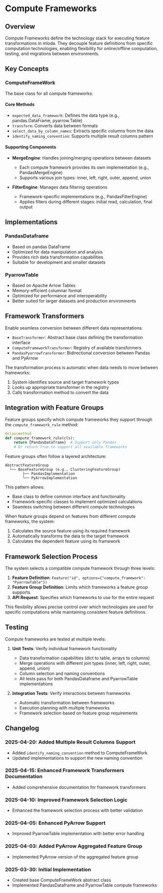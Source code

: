 # Compute Frameworks

## Overview

Compute Frameworks define the technology stack for executing feature transformations in mloda. They decouple feature definitions from specific computation technologies, enabling flexibility for online/offline computation, testing, and migrations between environments.

## Key Concepts

### ComputeFrameWork

The base class for all compute frameworks:

#### Core Methods
- `expected_data_framework`: Defines the data type (e.g., pandas.DataFrame, pyarrow.Table)
- `transform`: Converts data between formats
- `select_data_by_column_names`: Extracts specific columns from the data
- `identify_naming_convention`: Supports multiple result columns pattern

#### Supporting Components

- **MergeEngine**: Handles joining/merging operations between datasets
  - Each compute framework provides its own implementation (e.g., PandasMergeEngine)
  - Supports various join types: inner, left, right, outer, append, union

- **FilterEngine**: Manages data filtering operations
  - Framework-specific implementations (e.g., PandasFilterEngine)
  - Applies filters during different stages: initial read, calculation, final output

## Implementations

### PandasDataframe
- Based on pandas DataFrame
- Optimized for data manipulation and analysis
- Provides rich data transformation capabilities
- Suitable for development and smaller datasets

### PyarrowTable
- Based on Apache Arrow Tables
- Memory-efficient columnar format
- Optimized for performance and interoperability
- Better suited for larger datasets and production environments

## Framework Transformers

Enable seamless conversion between different data representations:

- `BaseTransformer`: Abstract base class defining the transformation interface
- `ComputeFrameworkTransformer`: Registry of available transformers
- `PandasPyarrowTransformer`: Bidirectional conversion between Pandas and PyArrow

The transformation process is automatic when data needs to move between frameworks:
1. System identifies source and target framework types
2. Looks up appropriate transformer in the registry
3. Calls transformation method to convert the data

## Integration with Feature Groups

Feature groups specify which compute frameworks they support through the `compute_framework_rule` method:

```python
@classmethod
def compute_framework_rule(cls):
    return {PandasDataframe}  # Support only Pandas
    # Or return True to support all available frameworks
```

Feature groups often follow a layered architecture:
```
AbstractFeatureGroup
  └── BaseFeatureGroup (e.g., ClusteringFeatureGroup)
        ├── PandasImplementation
        └── PyArrowImplementation
```

This pattern allows:
- Base class to define common interface and functionality
- Framework-specific classes to implement optimized calculations
- Seamless switching between different compute technologies

When feature groups depend on features from different compute frameworks, the system:
1. Calculates the source feature using its required framework
2. Automatically transforms the data to the target framework
3. Calculates the dependent feature using its framework

## Framework Selection Process

The system selects a compatible compute framework through three levels:

1. **Feature Definition**: `Feature("id", options={"compute_framework": "PyarrowTable"})`
2. **Feature Group Definition**: Limits which frameworks a feature group supports
3. **API Request**: Specifies which frameworks to use for the entire request

This flexibility allows precise control over which technologies are used for specific computations while maintaining consistent feature definitions.

## Testing

Compute frameworks are tested at multiple levels:

1. **Unit Tests**: Verify individual framework functionality
   - Data transformation capabilities (dict to table, arrays to columns)
   - Merge operations with different join types (inner, left, right, outer, append, union)
   - Column selection and naming conventions
   - All tests pass for both PandasDataframe and PyarrowTable implementations

2. **Integration Tests**: Verify interactions between frameworks
   - Automatic transformation between frameworks
   - Execution planning with multiple frameworks
   - Framework selection based on feature group requirements

## Changelog

### 2025-04-20: Added Multiple Result Columns Support
- Added `identify_naming_convention` method to ComputeFrameWork
- Updated implementations to support the new naming convention

### 2025-04-15: Enhanced Framework Transformers Documentation
- Added comprehensive documentation for framework transformers

### 2025-04-10: Improved Framework Selection Logic
- Enhanced the framework selection process with better validation

### 2025-04-05: Enhanced PyArrow Support
- Improved PyarrowTable implementation with better error handling

### 2025-04-03: Added PyArrow Aggregated Feature Group
- Implemented PyArrow version of the aggregated feature group

### 2025-03-30: Initial Implementation
- Created base ComputeFrameWork abstract class
- Implemented PandasDataframe and PyarrowTable compute frameworks
